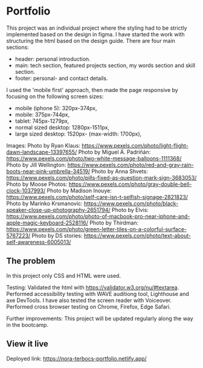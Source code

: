 # Portfolio

This project was an individual project where the styling had to be strictly implemented based on the design in figma.
I have started the work with structuring the html based on the design guide.
There are four main sections:

- header: personal introduction.
- main: tech section, featured projects section, my words section and skill section.
- footer: personal- and contact details.

I used the 'mobile first' approach, then made the page responsive by focusing on the following screen sizes:

- mobile (iphone 5): 320px-374px,
- mobile: 375px-744px,
- tablet: 745px-1279px,
- normal sized desktop: 1280px-1511px,
- large sized desktop: 1520px- (max-width: 1700px),

Images:
Photo by Ryan Klaus: https://www.pexels.com/photo/light-flight-dawn-landscape-13397655/
Photo by Miguel Á. Padriñán: https://www.pexels.com/photo/two-white-message-balloons-1111368/
Photo by Jill Wellington: https://www.pexels.com/photo/red-and-gray-rain-boots-near-pink-umbrella-34519/
Photo by Anna Shvets: https://www.pexels.com/photo/pills-fixed-as-question-mark-sign-3683053/
Photo by Moose Photos: https://www.pexels.com/photo/gray-double-bell-clock-1037993/
Photo by Madison Inouye: https://www.pexels.com/photo/self-care-isn-t-selfish-signage-2821823/
Photo by Marinko Krsmanovic: https://www.pexels.com/photo/black-speaker-close-up-photography-2651794/
Photo by Elvis: https://www.pexels.com/photo/photo-of-macbook-pro-near-iphone-and-apple-magic-keyboard-2528116/
Photo by Thirdman: https://www.pexels.com/photo/green-letter-tiles-on-a-colorful-surface-5767223/
Photo by DS stories: https://www.pexels.com/photo/text-about-self-awareness-6005013/

## The problem

In this project only CSS and HTML were used.

Testing:
Validated the html with https://validator.w3.org/nu/#textarea.
Performed accessibility testing with WAVE auditiong tool, Lighthouse and axe DevTools.
I have also tested the screen reader with Voiceover.
Performed cross browser testing on Chrome, Firefox, Edge Safari.

Further improvements:
This project will be updated regularly along the way in the bootcamp.

## View it live

Deployed link: https://nora-terbocs-portfolio.netlify.app/
